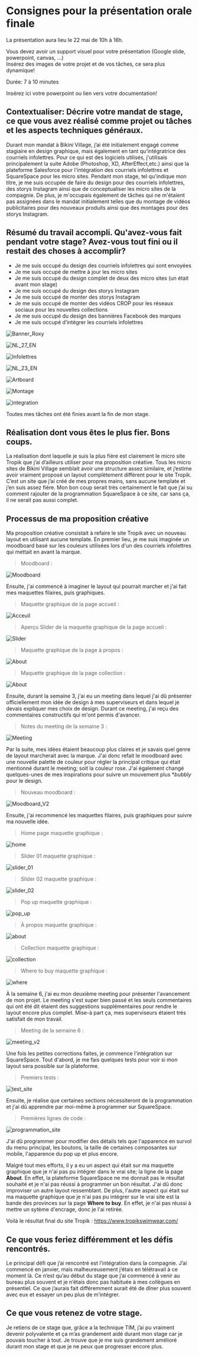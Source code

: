 # Consignes pour la présentation orale finale

La présentation aura lieu le 22 mai de 10h à 16h.     

Vous devez avoir un support visuel pour votre présentation (Google slide, powerpoint, canvas, ...)    
Insérez des images de votre projet et de vos tâches, ce sera plus dynamique!   

Durée: 7 à 10 minutes    

Insérez ici votre powerpoint ou lien vers votre documentation!

## Contextualiser: Décrire votre mandat de stage, ce que vous avez réalisé comme projet ou tâches et les aspects techniques généraux.

Durant mon mandat à Bikini Village, j’ai été initialement engagé comme stagiaire en design graphique, mais également en tant qu’intégratrice des courriels infolettres. Pour ce qui est des logiciels utilisés, j'utilisais principalement la suite Adobe (Photoshop, XD, AfterEffect,etc.) ainsi que la plateforme Salesforce pour l'intégration des courriels infolettres et SquareSpace pour les micro sites. Pendant mon stage, tel qu'indique mon titre, je me suis occupée de faire du design pour des courriels infolettres, des storys Instagram ainsi que de conceptualiser les micro sites de la compagnie. De plus, je m'occupais également de tâches qui ne m'étaient pas assignées dans le mandat initialement telles que du montage de vidéos publicitaires pour des nouveaux produits ainsi que des montages pour des storys Instagram.

## Résumé du travail accompli. Qu'avez-vous fait pendant votre stage? Avez-vous tout fini ou il restait des choses à accomplir?

- Je me suis occupé du design des courriels infolettres qui sont envoyées
- Je me suis occupé de mettre à jour les micro sites 
- Je me suis occupé du design complet de deux des micro sites (un était avant mon stage)
- Je me suis occupé du design des storys Instagram
- Je me suis occupé de monter des storys Instagram
- Je me suis occupé de monter des vidéos CROP pour les réseaux sociaux pour les nouvelles collections
- Je me suis occupé du design des bannières Facebook des marques
- Je me suis occupé d’intégrer les courriels infolettres

![Banner_Roxy](medias/projets/roxy_banner.png)

![NL_27_EN](medias/projets/nl_27_en.jpg)

![Infolettres](medias/projets/design_infolettre.png)

![NL_23_EN](medias/projets/nl_23_en.jpg)

![Artboard](medias/projets/artboard_processus.png)

![Montage](medias/projets/montage_processus.png)

![integration](medias/projets/integration_processus.png)

Toutes mes tâches ont été finies avant la fin de mon stage.

## Réalisation dont vous êtes le plus fier. Bons coups.

La réalisation dont laquelle je suis la plus fière est clairement le micro site Tropik que j’ai d’ailleurs utiliser pour ma proposition créative. Tous les micro sites de Bikini Village semblait avoir une structure assez similaire, et j’estime avoir vraiment proposé un layout complètement différent pour le site Tropik. C’est un site que j’ai créé de mes propres mains, sans aucune template et j’en suis assez fière. Mon bon coup serait très certainement le fait que j’ai su comment rajouter de la programmation SquareSpace à ce site, car sans ça, il ne serait pas aussi complet. 

## Processus de ma proposition créative

Ma proposition créative consistait à refaire le site Tropik avec un nouveau layout en utilisant aucune template. En premier lieu, je me suis imaginée un moodboard basé sur les couleurs utilisées lors d'un des courriels infolettres qui mettait en avant la marque. 

> Moodboard :

![Moodboard](medias/maquettes/moodboard.png)

Ensuite, j'ai commencé à imaginer le layout qui pourrait marcher et j'ai fait mes maquettes filaires, puis graphiques.

> Maquette graphique de la page accueil :

![Acceuil](medias/maquettes/accueil_tropik_maquette_graphique_V2.png)

> Aperçu Slider de la maquette graphique de la page accueil :

![Slider](medias/maquettes/apercu_slider_accueil.png)

> Maquette graphique de la page à propos :

![About](medias/maquettes/about_tropik_maquette_graphique_V2.png)

> Maquette graphique de la page collection :

![About](medias/maquettes/collection_tropik_maquette_graphique.png)

Ensuite, durant la semaine 3, j'ai eu un meeting dans lequel j'ai dû présenter officiellement mon idée de design à mes superviseurs et dans lequel je devais expliquer mes choix de design. Durant ce meeting, j'ai reçu des commentaires constructifs qui m'ont permis d'avancer.

> Notes du meeting de la semaine 3 :

![Meeting](medias/projets/meeting.png)

Par la suite, mes idées étaient beaucoup plus claires et je savais quel genre de layout marcherait avec la marque. J'ai donc refait le moodboard avec une nouvelle palette de couleur pour régler la principal critique qui était mentionné durant le meeting; soit la couleur rose. J'ai également changé quelques-unes de mes inspirations pour suivre un mouvement plus **bubbly* pour le design. 

> Nouveau moodboard :

![Moodboard_V2](medias/maquettes/moodboard_new.png)

Ensuite, j'ai recommencé les maquettes filaires, puis graphiques pour suivre ma nouvelle idée.

> Home page maquette graphique :

![home](medias/maquettes/home_maquette_graphique_new.png)

> Slider 01 maquette graphique :

![slider_01](medias/maquettes/slider_01_maquette_graphique_new.png)

> Slider 02 maquette graphique :

![slider_02](medias/maquettes/slider_02_maquette_graphique_new.png)

> Pop up maquette graphique :

![pop_up](medias/maquettes/pop_up_maquette_graphique.png)

> À propos maquette graphique :

![about](medias/maquettes/about_maquette_graphique_new.png)

> Collection maquette graphique :

![collection](medias/maquettes/collection_maquette_graphique_new.png)

> Where to buy maquette graphique :

![where](medias/maquettes/where_maquette_graphique_new.png)

À la semaine 6, j'ai eu mon deuxième meeting pour présenter l'avancement de mon projet. Le meeting s'est super bien passé et les seuls commentaires qui ont été dit étaient des suggestions supplémentaires pour rendre le layout encore plus complet. Mise-à part ça, mes superviseurs étaient très satisfait de mon travail.

> Meeting de la semaine 6 :

![meeting_v2](medias/projets/meeting_semaine_06.png)

Une fois les petites corrections faites, je commence l'intégration sur SquareSpace. Tout d'abord, je me fais quelques tests pour voir si mon layout sera possible sur la plateforme.

> Premiers tests :

![test_site](medias/maquettes/test_site.png)

Ensuite, je réalise que certaines sections nécessiteront de la programmation et j'ai dû apprendre par moi-même à programmer sur SquareSpace.

> Premières lignes de code :

![programmation_site](medias/projets/programmation_debut.png)

J'ai dû programmer pour modifier des détails tels que l'apparence en survol du menu principal, les boutons, la taille de certaines composantes sur mobile, l'apparence du pop up et plus encore. 

Malgré tout mes efforts, il y a eu un aspect qui était sur ma maquette graphique que je n'ai pas pu intégrer dans le vrai site; la ligne de la page **About**. En effet, la plateforme SquareSpace ne me donnait pas le résultat souhaité et je n'ai pas réussi à programmer un bon résultat. J'ai dû donc improviser un autre layout ressemblant. De plus, l'autre aspect qui était sur ma maquette graphique que je n'ai pas pu intégrer sur le vrai site est la bande des provinces sur la page **Where to buy**. En effet, je n'ai pas réussi à mettre un sytème d'encrage, donc je l'ai retirée.

Voilà le résultat final du site Tropik : https://www.tropikswimwear.com/

## Ce que vous feriez différemment et les défis rencontrés.

Le principal défi que j’ai rencontré est l’intégration dans la compagnie. J’ai commencé en janvier, mais malheureusement j’étais en télétravail à ce moment là. Ce n’est qu’au début du stage que j’ai commencé à venir au bureau plus souvent et je n’étais donc pas habituée à mes collègues en présentiel. Ce que j’aurais fait différemment aurait été de dîner plus souvent avec eux et essayer un peu plus de m’intégrer.

## Ce que vous retenez de votre stage.

Je retiens de ce stage que, grâce a la technique TIM, j’ai pu vraiment devenir polyvalente et ça m’as grandement aidé durant mon stage car je pouvais toucher à tout. Je trouve que je me suis grandement amélioré durant mon stage et que je ne peux que progresser encore plus.
